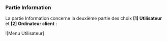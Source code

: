 
### Partie Information

La partie Information concerne la deuxième partie des choix **[1] Utilisateur** et **[2] Ordinateur client** :

![Menu Utilisateur]
